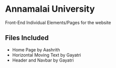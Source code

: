 # Annamalai University
Front-End Individual Elements/Pages for the website

## Files Included
- Home Page by Aashrith
- Horizontal Moving Text by Gayatri
- Header and Navbar by Gayatri

